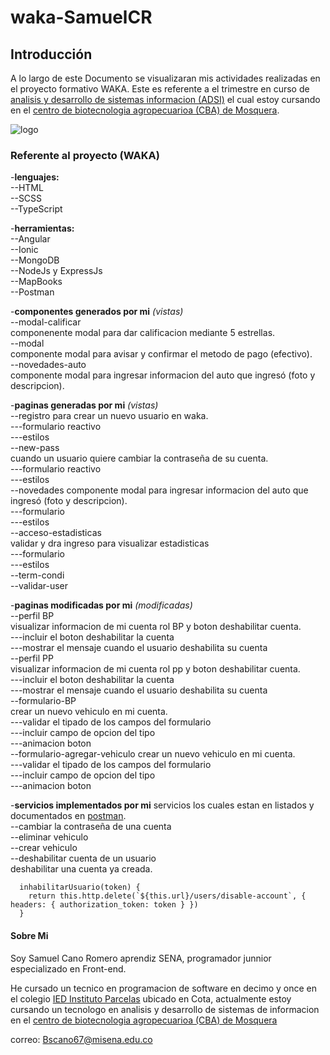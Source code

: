 # waka-SamuelCR
## Introducción
A lo largo de este Documento se visualizaran mis actividades realizadas en el proyecto formativo WAKA. Este es referente a el trimestre en curso de [analisis y desarrollo de sistemas informacion (ADSI)][link] el cual estoy cursando en el [centro de biotecnologia agropecuarioa (CBA) de Mosquera][Ubi-sena].

![logo](https://lostramites.com.co/wp-content/uploads/logo-sena-fondo-naranja-300x300.jpg "Logo SENA")


### Referente al proyecto (WAKA)
-**lenguajes:**    
    --HTML    
    --SCSS    
    --TypeScript    

-**herramientas:**      
    --Angular      
    --Ionic      
    --MongoDB      
    --NodeJs y ExpressJs     
    --MapBooks   
    --Postman      

-**componentes generados por mi** _(vistas)_      
    --modal-calificar     
componenente modal para dar calificacion mediante 5 estrellas.          
    --modal     
componente modal para avisar y confirmar el metodo de pago (efectivo).      
    --novedades-auto     
componente modal para ingresar informacion del auto que ingresó (foto y descripcion).             

-**paginas generadas por mi** _(vistas)_     
    --registro
para crear un nuevo usuario en waka.     
        ---formulario reactivo     
        ---estilos     
    --new-pass   
cuando un usuario quiere cambiar la contraseña de su cuenta.         
        ---formulario reactivo     
        ---estilos      
    --novedades 
componente modal para ingresar informacion del auto que ingresó (foto y descripcion).      
        ---formulario      
        ---estilos      
    --acceso-estadisticas   
validar y dra ingreso para visualizar estadisticas       
        ---formulario     
        ---estilos       
    --term-condi     
    --validar-user     

-**paginas modificadas por mi** _(modificadas)_    
    --perfil BP    
visualizar informacion de mi cuenta rol BP y boton deshabilitar cuenta.         
        ---incluir el boton deshabilitar la cuenta     
        ---mostrar el mensaje cuando el usuario deshabilita su cuenta    
    --perfil PP    
visualizar informacion de mi cuenta rol pp y boton deshabilitar cuenta.           
        ---incluir el boton deshabilitar la cuenta     
        ---mostrar el mensaje cuando el usuario deshabilita su cuenta              
    --formulario-BP     
crear un nuevo vehiculo en mi cuenta.         
        ---validar el tipado de los campos del formulario      
        ---incluir campo de opcion del tipo      
        ---animacion boton      
    --formulario-agregar-vehiculo 
crear un nuevo  vehiculo en mi cuenta.      
        ---validar el tipado de los campos del formulario     
        ---incluir campo de opcion del tipo     
        ---animacion boton    

-**servicios implementados por mi**
servicios los cuales estan en listados y documentados en [postman][postman].    
    --cambiar la contraseña de una cuenta     
    --eliminar vehiculo       
    --crear vehiculo         
    --deshabilitar cuenta de un usuario              
deshabilitar una cuenta ya creada.            
~~~     
  inhabilitarUsuario(token) {
    return this.http.delete(`${this.url}/users/disable-account`, { headers: { authorization_token: token } })
  }
~~~   
       


#### Sobre Mi
Soy Samuel Cano Romero aprendiz SENA, programador junnior especializado en Front-end.

He cursado un tecnico en programacion de software en decimo y once en el colegio [IED Instituto Parcelas][pag-cole] ubicado en Cota, actualmente estoy cursando un tecnologo en analisis y desarrollo de sistemas de informacion en el [centro de biotecnologia agropecuarioa (CBA) de Mosquera][Ubi-sena]

correo: Bscano67@misena.edu.co


[link]: http://oferta.senasofiaplus.edu.co/sofia-oferta/inicio-sofia-plus.html
[Ubi-sena]: https://www.google.com/maps/place/SENA+Mosquera+-+Centro+de+Biotecnolog%C3%ADa+Agropecuaria+(CBA)/@4.6957037,-74.2178147,17z/data=!3m1!4b1!4m5!3m4!1s0x8e3f9d58cf6e291b:0x8946ec678fcf04b4!8m2!3d4.6957037!4d-74.215626
[pag-cole]: http://institutoparcelas.edu.co/
[postman]: https://documenter.getpostman.com/view/19653538/UVkmQcek#4bd1d743-c961-4272-acd4-13fc1d7da94b

